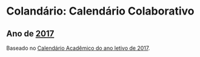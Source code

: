 # Colandário: Calendário Colaborativo

## Ano de [2017](./2017/README.md)
Baseado no [Calendário Acadêmico do ano letivo de 2017](http://portal.ifrn.edu.br/campus/parnamirim/calendarios-academicos/calendario-academico-2017/view).
